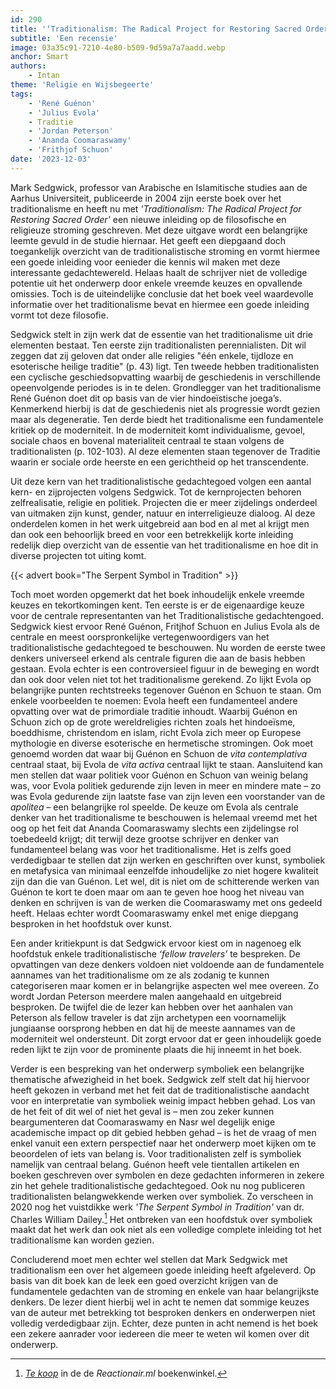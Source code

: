 ```yaml
---
id: 290
title: '‘Traditionalism: The Radical Project for Restoring Sacred Order’'
subtitle: 'Een recensie'
image: 03a35c91-7210-4e80-b509-9d59a7a7aadd.webp
anchor: Smart
authors:
    - Intan
theme: 'Religie en Wijsbegeerte'
tags:
    - 'René Guénon'
    - 'Julius Evola'
    - Traditie
    - 'Jordan Peterson'
    - 'Ananda Coomaraswamy'
    - 'Frithjof Schuon'
date: '2023-12-03'
---
```


Mark Sedgwick, professor van Arabische en Islamitische studies aan de Aarhus Universiteit, publiceerde in 2004 zijn eerste boek over het traditionalisme en heeft nu met *'Traditionalism: The Radical Project for Restoring Sacred Order'* een nieuwe inleiding op de filosofische en religieuze stroming geschreven. Met deze uitgave wordt een belangrijke leemte gevuld in de studie hiernaar. Het geeft een diepgaand doch toegankelijk overzicht van de traditionalistische stroming en vormt hiermee een goede inleiding voor eenieder die kennis wil maken met deze interessante gedachtewereld. Helaas haalt de schrijver niet de volledige potentie uit het onderwerp door enkele vreemde keuzes en opvallende omissies. Toch is de uiteindelijke conclusie dat het boek veel waardevolle informatie over het traditionalisme bevat en hiermee een goede inleiding vormt tot deze filosofie.

Sedgwick stelt in zijn werk dat de essentie van het traditionalisme uit drie elementen bestaat. Ten eerste zijn traditionalisten perennialisten. Dit wil zeggen dat zij geloven dat onder alle religies "één enkele, tijdloze en esoterische heilige traditie" (p. 43) ligt. Ten tweede hebben traditionalisten een cyclische geschiedsopvatting waarbij de geschiedenis in verschillende opeenvolgende periodes is in te delen. Grondlegger van het traditionalisme René Guénon doet dit op basis van de vier hindoeïstische joega’s. Kenmerkend hierbij is dat de geschiedenis niet als progressie wordt gezien maar als degeneratie. Ten derde biedt het traditionalisme een fundamentele kritiek op de moderniteit. In de moderniteit komt individualisme, gevoel, sociale chaos en bovenal materialiteit centraal te staan volgens de traditionalisten (p. 102-103). Al deze elementen staan tegenover de Traditie waarin er sociale orde heerste en een gerichtheid op het transcendente.

Uit deze kern van het traditionalistische gedachtegoed volgen een aantal kern- en zijprojecten volgens Sedgwick. Tot de kernprojecten  behoren zelfrealisatie, religie en politiek. Projecten die er meer zijdelings onderdeel van uitmaken zijn kunst, gender, natuur en interreligieuze dialoog. Al deze onderdelen komen in het werk uitgebreid aan bod en al met al krijgt men dan ook een behoorlijk breed en voor een betrekkelijk korte inleiding redelijk diep overzicht van de essentie van het traditionalisme en hoe dit in diverse projecten tot uiting komt.

{{< advert book="The Serpent Symbol in Tradition" >}}

Toch moet worden opgemerkt dat het boek inhoudelijk enkele vreemde keuzes en tekortkomingen kent. Ten eerste is er de eigenaardige keuze voor de centrale representanten van het Traditionalistische gedachtengoed. Sedgwick kiest ervoor René Guénon, Fritjhof Schuon en Julius Evola als de centrale en meest oorspronkelijke vertegenwoordigers van het traditionalistische gedachtegoed te beschouwen. Nu worden de eerste twee denkers universeel erkend als centrale figuren die aan de basis hebben gestaan. Evola echter is een controversieel figuur in de beweging en wordt dan ook door velen niet tot het traditionalisme gerekend. Zo lijkt Evola op belangrijke punten rechtstreeks tegenover Guénon en Schuon te staan. Om enkele voorbeelden te noemen: Evola heeft een fundamenteel andere opvatting over wat de primordiale traditie inhoudt. Waarbij Guénon en Schuon zich op de grote wereldreligies richten zoals het hindoeïsme, boeddhisme, christendom en islam, richt Evola zich meer op Europese mythologie en diverse esoterische en hermetische stromingen. Ook moet genoemd worden dat waar bij Guénon en Schuon de *vita contemplativa* centraal staat, bij Evola de *vita activa* centraal lijkt te staan. Aansluitend kan men stellen dat waar politiek voor Guénon en Schuon van weinig belang was, voor Evola politiek gedurende zijn leven in meer en mindere mate – zo was Evola gedurende zijn laatste fase van zijn leven een voorstander van de *apolitea* – een belangrijke rol speelde. De keuze om Evola als centrale denker van het traditionalisme te beschouwen is helemaal vreemd met het oog op het feit dat Ananda Coomaraswamy slechts een zijdelingse rol toebedeeld krijgt; dit terwijl deze grootse schrijver en denker van fundamenteel belang was voor het traditionalisme. Het is zelfs goed verdedigbaar te stellen dat zijn werken en geschriften over kunst, symboliek en metafysica van minimaal eenzelfde inhoudelijke zo niet hogere kwaliteit zijn dan die van Guénon. Let wel, dit is niet om de schitterende werken van Guénon te kort te doen maar om aan te geven hoe hoog het niveau van denken en schrijven is van de werken die Coomaraswamy met ons gedeeld heeft. Helaas echter wordt Coomaraswamy enkel met enige diepgang besproken in het hoofdstuk over kunst. 

Een ander kritiekpunt is dat Sedgwick ervoor kiest om in nagenoeg elk hoofdstuk enkele traditionalistische *‘fellow travelers’* te bespreken. De opvattingen van deze denkers voldoen niet voldoende aan de fundamentele aannames van het traditionalisme om ze als zodanig te kunnen categoriseren maar komen er in belangrijke aspecten wel mee overeen. Zo wordt Jordan Peterson meerdere malen aangehaald en uitgebreid besproken. De twijfel die de lezer kan hebben over het aanhalen van Peterson als fellow traveler is dat zijn archetypen een voornamelijk jungiaanse oorsprong hebben en dat hij de meeste aannames van de moderniteit wel ondersteunt. Dit zorgt ervoor dat er geen inhoudelijk goede reden lijkt te zijn voor de prominente plaats die hij inneemt in het boek.

Verder is een bespreking van het onderwerp symboliek een belangrijke thematische afwezigheid in het boek. Sedgwick zelf stelt dat hij hiervoor heeft gekozen in verband met het feit dat de traditionalistische aandacht voor en interpretatie van symboliek weinig impact hebben gehad. Los van de het feit of dit wel of niet het geval is – men zou zeker kunnen beargumenteren dat Coomaraswamy en Nasr wel degelijk enige academische impact op dit gebied hebben gehad – is het de vraag of men enkel vanuit een extern perspectief naar het onderwerp moet kijken om te beoordelen of iets van belang is. Voor traditionalisten zelf is symboliek namelijk van centraal belang. Guénon heeft vele tientallen artikelen en boeken geschreven over symbolen en deze gedachten informeren in zekere zin het gehele traditionalistische gedachtegoed. Ook nu nog publiceren traditionalisten belangwekkende werken over symboliek. Zo verscheen in 2020 nog het vuistdikke werk *'The Serpent Symbol in Tradition'* van dr. Charles William Dailey.[^1] Het ontbreken van een hoofdstuk over symboliek maakt dat het werk dan ook niet als een volledige complete inleiding tot het traditionalisme kan worden gezien.

Concluderend moet men echter wel stellen dat Mark Sedgwick met traditionalism een over het algemeen goede inleiding heeft afgeleverd. Op basis van dit boek kan de leek een goed overzicht krijgen van de fundamentele gedachten van de stroming en enkele van haar belangrijkste denkers. De lezer dient hierbij wel in acht te nemen dat sommige keuzes van de auteur met betrekking tot besproken denkers en onderwerpen niet volledig verdedigbaar zijn. Echter, deze punten in acht nemend is het boek een zekere aanrader voor iedereen die meer te weten wil komen over dit onderwerp.


[^1]: *[Te koop](https://reactionair.nl/winkel/producten/the-serpent-symbol-in-tradition/)* in de de *Reactionair.ml* boekenwinkel.
